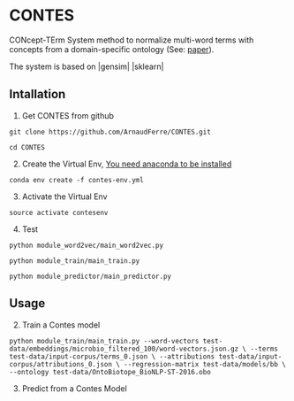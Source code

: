 # CONTES
CONcept-TErm System method to normalize multi-word terms with concepts from a domain-specific ontology (See: [paper](http://www.aclweb.org/anthology/W17-2312)).

The system is based on |gensim| |sklearn|

## Intallation
1. Get CONTES from github

`
git clone https://github.com/ArnaudFerre/CONTES.git
`

`
cd CONTES
`

2. Create the Virtual Env, [You need anaconda to be installed](https://conda.io/en/latest/miniconda.html)

`
conda env create -f contes-env.yml
`

3. Activate the Virtual Env

`
source activate contesenv
`

4. Test

`
python module_word2vec/main_word2vec.py
`

`
python module_train/main_train.py
`

`
python module_predictor/main_predictor.py
`


## Usage

2. Train a Contes model

`
python module_train/main_train.py --word-vectors test-data/embeddings/microbio_filtered_100/word-vectors.json.gz \
--terms test-data/input-corpus/terms_0.json \
--attributions test-data/input-corpus/attributions_0.json \
--regression-matrix test-data/models/bb \
--ontology test-data/OntoBiotope_BioNLP-ST-2016.obo
`

3. Predict from a Contes Model

`
`
